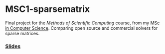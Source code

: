 # MSC1-sparsematrix


Final project for the *Methods of Scientific Computing* course, from my [MSc in Computer Science](https://github.com/avivace/compsci). Comparing open source and commercial solvers for sparse matrices.

### [Slides](https://github.com/avivace/msc1-sparsematrix/blob/master/mcs1-slides.pdf)
